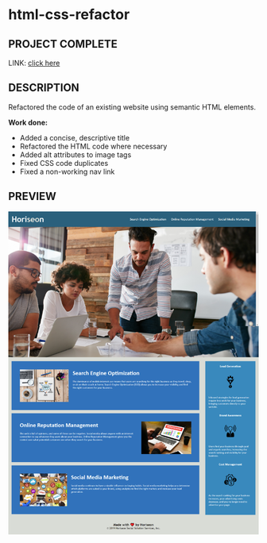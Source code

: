 # html-css-refactor

## PROJECT COMPLETE

LINK: [click here](https://akeneagle.github.io/html-css-refactor)

## DESCRIPTION

Refactored the code of an existing website using semantic HTML elements.

**Work done:**
- Added a concise, descriptive title
- Refactored the HTML code where necessary
- Added alt attributes to image tags
- Fixed CSS code duplicates
- Fixed a non-working nav link

## PREVIEW

![preview](./assets/images/screenshots/preview.png)

